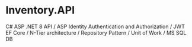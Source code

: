 # Inventory.API

C# ASP .NET 8 API /
ASP Identity Authentication and Authorization / JWT 
EF Core /
N-Tier architecture /
Repository Pattern /
Unit of Work /
MS SQL DB 
